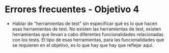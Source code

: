# Errores frecuentes - Objetivo 4

- Hablar de "herramientas de test" sin especificar qué es lo que hacen esas
  herramientas de test. No existen las herramientas de test, existen
  herramientas que llevan a cabo diferentes funcionalidades relacionadas con los
  tests. El tipo de esas herramientas, para las funcionalidades que se requieren
  en el objetivo, es lo que hay que hay que reflejar aquí.
